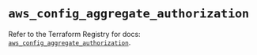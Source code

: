 # `aws_config_aggregate_authorization`

Refer to the Terraform Registry for docs: [`aws_config_aggregate_authorization`](https://registry.terraform.io/providers/hashicorp/aws/5.83.1/docs/resources/config_aggregate_authorization).
